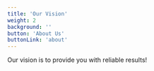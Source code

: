 ```yaml
---
title: 'Our Vision'
weight: 2
background: ''
button: 'About Us'
buttonLink: 'about'
---
```


 Our vision is to provide you with reliable results!